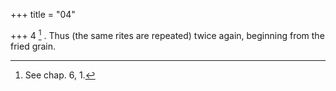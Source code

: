 +++
title = "04"

+++
4 [^2] . Thus (the same rites are repeated) twice again, beginning from the fried grain.


[^2]:  See chap. 6, 1.


